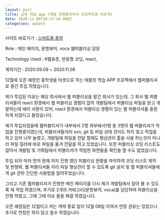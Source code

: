 ```yaml
---
layout: post
title: 교육 학습 app (개발 진행중이라서 프로젝트명 비공개) 
date: 2020-11-08T10:37:44.000Z
categories: update
---
```



사이트 바로가기 :  <a href="https://play.google.com/store/apps/details?id=com.wjthinkbig.nfmiddle.client&hl=ko" target="blank" class="go_link" >스마트올 중학</a> 

Role : 메인 페이지, 문항뷰어, voca 웹퍼블리싱 담당

Technology Used :  <span class="skil-text">#웹표준</span>, <span class="skil-text">반응형 코딩</span>, <span class="skil-text">react</span>,

계약기간 :  2020.09.09 ~ 2020.11.08 

12월에 오픈 예정인 중학생을 타겟으로 하는 태블릿 학습 APP 프로젝에서 웹퍼블리셔로 중간 투입 하였습니다.

제가 투입된 이유는 해당 회사에서 웹 퍼블리싱을 맡긴 회사가 있는데, 그 회사 웹 퍼블리셔들이 react 환경에서 웹 퍼블리싱 경험이 없어 개발팀에서 퍼블리싱 파일을 받고 개발하는데 에러 사항이 있어, react 환경에서 퍼블리싱 경험이 있는 웹 퍼블리셔를 충원하게 되었다고 들었습니다.

제가 투입되었을때 웹퍼블리셔가 내부에서 2명 외부에서1명 총 3명의 웹 퍼블리셔가 작업을 진행중이였는데, 퍼블리셔들끼리 svn, git 등 파일 상태 관리도 하지 않고 작업을 하고 있어 너무 놀랬고, 개발팀에 파일을 전달 할때도 형상관리 툴을 사용 하는것이 아니라 파일 질라에 바로 파일을 옮겨 전달을 하고 있었습니다.
또한 퍼블리싱 코딩 리스트도 없어서 개발팀 및 기획팀에서 퍼블리셔가 작업한 화면들을 확인을 할 수도 없었습니다.

투입 되자 마자 먼저 현재 까지 진행 했던 퍼블리싱 현황을 파악하여 코딩 리스트 제작 및 현행화, 웹 퍼블리셔들 끼리 파일 형상관리 할 수 있도록 git 설치 및 웹 퍼블리셔들에게 git 관련 간단한 사용법을 알려주었습니다.

그리고 기존 웹퍼블리셔가 진행한 메인 페이지를 다시 제가 개발팀에서 알아 볼 수 있도록 재 작업 하였으며,
추가로 2개의 카테고리(문항뷰어, voca)를 담당하여 퍼블리싱을 진행 하였고, 그때 그때 이슈 들을 해결 하였습니다.

오픈 예정일은 12월이고 저는 계약 종료 일이 12월 08일 이여서 연장 권유는 있었으나 추가로 연장은 하지 않고 철수 하였습니다.




